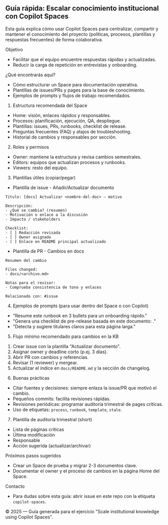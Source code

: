 ## Guía rápida: Escalar conocimiento institucional con Copilot Spaces

Esta guía explica cómo usar Copilot Spaces para centralizar, compartir y mantener el conocimiento del proyecto (políticas, procesos, plantillas y respuestas frecuentes) de forma colaborativa.

Objetivo
- Facilitar que el equipo encuentre respuestas rápidas y actualizadas.
- Reducir la carga de repetición en entrevistas y onboarding.

¿Qué encontrarás aquí?
- Cómo estructurar un Space para documentación operativa.
- Plantillas de issues/PRs y pages para la base de conocimiento.
- Ejemplos de prompts y flujos de trabajo recomendados.

1) Estructura recomendada del Space
- Home: visión, enlaces rápidos y responsables.
- Procesos: planificación, ejecución, QA, despliegue.
- Plantillas: issues, PRs, runbooks, checklist de release.
- Preguntas frecuentes (FAQ) y atajos de troubleshooting.
- Historial de cambios y responsables por sección.

2) Roles y permisos
- Owner: mantiene la estructura y revisa cambios semestrales.
- Editors: equipos que actualizan procesos y runbooks.
- Viewers: resto del equipo.

3) Plantillas útiles (copiar/pegar)

- Plantilla de issue - Añadir/Actualizar documento

```
Título: [docs] Actualizar <nombre-del-doc> — motivo

Descripción:
- ¿Qué se cambia? (resumen)
- Motivación o enlace a la discusión
- Impacto / stakeholders

Checklist:
- [ ] Redacción revisada
- [ ] Owner asignado
- [ ] Enlace en README principal actualizado
```

- Plantilla de PR - Cambios en docs

```
Resumen del cambio

Files changed:
- docs/<archivo.md>

Notas para el revisor:
- Comprueba consistencia de tono y enlaces

Relacionado con: #issue
```

4) Ejemplos de prompts (para usar dentro del Space o con Copilot)
- "Resume este runbook en 3 bullets para un onboarding rápido."
- "Genera una checklist de pre-release basada en este documento: <enlace>."
- "Detecta y sugiere titulares claros para esta página larga." 

5) Flujo mínimo recomendado para cambios en la KB
1. Crear issue con la plantilla "Actualizar documento".
2. Asignar owner y deadline corto (p.ej. 3 días).
3. Abrir PR con cambios y referencias.
4. Revisar (1 reviewer) y mergear.
5. Actualizar el índice en `docs/README.md` y la sección de changelog.

6) Buenas prácticas
- Citar fuentes y decisiones: siempre enlaza la issue/PR que motivó el cambio.
- Pequeños commits: facilita revisiones rápidas.
- Revisiones periódicas: programar auditoría trimestral de pages críticas.
- Uso de etiquetas: `process`, `runbook`, `template`, `stale`.

7) Plantilla de auditoría trimestral (short)
- Lista de páginas críticas
- Última modificación
- Responsable
- Acción sugerida (actualizar/archivar)

Próximos pasos sugeridos
- Crear un Space de prueba y migrar 2-3 documentos clave.
- Documentar el owner y el proceso de cambios en la página Home del Space.

Contacto
- Para dudas sobre esta guía: abrir issue en este repo con la etiqueta `copilot-spaces`.

© 2025 — Guía generada para el ejercicio "Scale institutional knowledge using Copilot Spaces".

